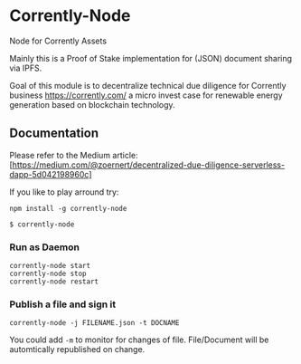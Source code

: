 # Corrently-Node
Node for Corrently Assets

Mainly this is a Proof of Stake implementation for (JSON) document sharing via IPFS.

Goal of this module is to decentralize technical due diligence for Corrently business https://corrently.com/ a micro invest case for renewable energy generation based on blockchain technology.

## Documentation
Please refer to the Medium article: [https://medium.com/@zoernert/decentralized-due-diligence-serverless-dapp-5d042198960c]

If you like to play arround try:

```cli
npm install -g corrently-node

$ corrently-node
```

### Run as Daemon
```
corrently-node start
corrently-node stop
corrently-node restart
```

### Publish a file and sign it
```
corrently-node -j FILENAME.json -t DOCNAME
```

You could add `-m` to monitor for changes of file. File/Document will be automtically republished on change.
